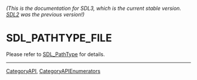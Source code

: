 ###### (This is the documentation for SDL3, which is the current stable version. [SDL2](https://wiki.libsdl.org/SDL2/) was the previous version!)
# SDL_PATHTYPE_FILE

Please refer to [SDL_PathType](SDL_PathType) for details.

----
[CategoryAPI](CategoryAPI), [CategoryAPIEnumerators](CategoryAPIEnumerators)

